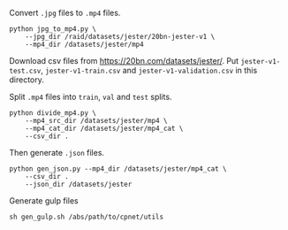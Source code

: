 





Convert `.jpg` files to `.mp4` files.
```
python jpg_to_mp4.py \
    --jpg_dir /raid/datasets/jester/20bn-jester-v1 \
    --mp4_dir /datasets/jester/mp4
```

Download csv files from https://20bn.com/datasets/jester/.
Put `jester-v1-test.csv`, `jester-v1-train.csv` and 
`jester-v1-validation.csv` in this directory.

Split `.mp4` files into `train`, `val` and `test` splits.
```
python divide_mp4.py \
    --mp4_src_dir /datasets/jester/mp4 \
    --mp4_cat_dir /datasets/jester/mp4_cat \
    --csv_dir .
```

Then generate `.json` files.
```
python gen_json.py --mp4_dir /datasets/jester/mp4_cat \
    --csv_dir .
    --json_dir /datasets/jester 
```

Generate gulp files
```
sh gen_gulp.sh /abs/path/to/cpnet/utils
```


